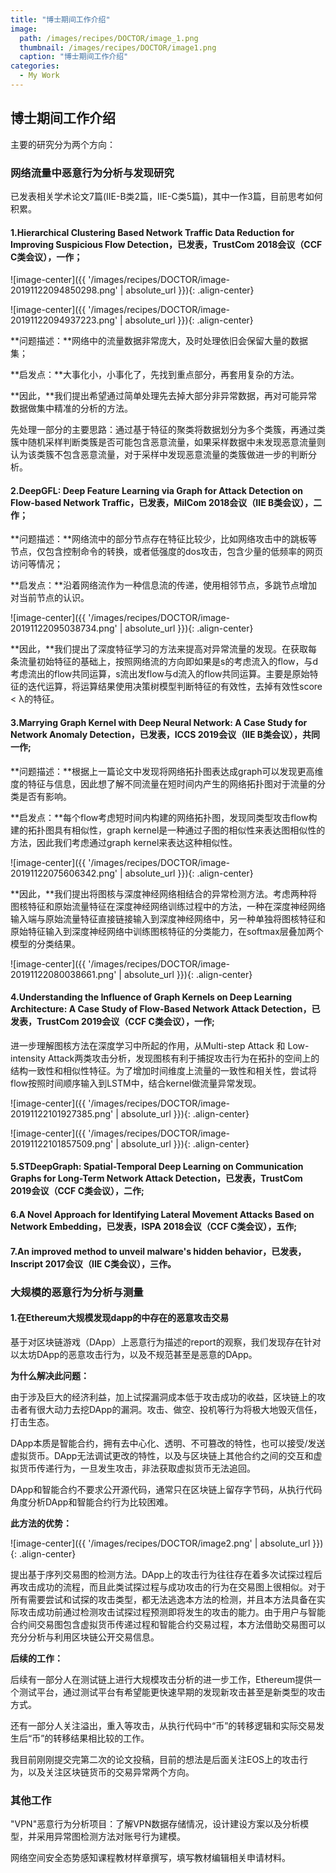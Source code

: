 ```yaml
---
title: "博士期间工作介绍"
image: 
  path: /images/recipes/DOCTOR/image_1.png
  thumbnail: /images/recipes/DOCTOR/image1.png
  caption: "博士期间工作介绍"
categories:
  - My Work
---
```


## 博士期间工作介绍

主要的研究分为两个方向：

### 网络流量中恶意行为分析与发现研究

已发表相关学术论文7篇(IIE-B类2篇，IIE-C类5篇)，其中一作3篇，目前思考如何积累。

#### 1.Hierarchical Clustering Based Network Traffic Data Reduction for Improving Suspicious Flow Detection，已发表，TrustCom 2018会议（CCF C类会议），一作；

![image-center]({{ '/images/recipes/DOCTOR/image-20191122094850298.png' | absolute_url }}){: .align-center}

![image-center]({{ '/images/recipes/DOCTOR/image-20191122094937223.png' | absolute_url }}){: .align-center}


**问题描述：**网络中的流量数据非常庞大，及时处理依旧会保留大量的数据集；

**启发点：**大事化小，小事化了，先找到重点部分，再套用复杂的方法。

**因此，**我们提出希望通过简单处理先去掉大部分非异常数据，再对可能异常数据做集中精准的分析的方法。

先处理一部分的主要思路：通过基于特征的聚类将数据划分为多个类簇，再通过类簇中随机采样判断类簇是否可能包含恶意流量，如果采样数据中未发现恶意流量则认为该类簇不包含恶意流量，对于采样中发现恶意流量的类簇做进一步的判断分析。

#### 2.DeepGFL: Deep Feature Learning via Graph for Attack Detection on Flow-based Network Traffic，已发表，MilCom 2018会议（IIE B类会议），二作；

**问题描述：**网络流中的部分节点存在特征比较少，比如网络攻击中的跳板等节点，仅包含控制命令的转换，或者低强度的dos攻击，包含少量的低频率的网页访问等情况；

**启发点：**沿着网络流作为一种信息流的传递，使用相邻节点，多跳节点增加对当前节点的认识。

![image-center]({{ '/images/recipes/DOCTOR/image-20191122095038734.png' | absolute_url }}){: .align-center}


**因此，**我们提出了深度特征学习的方法来提高对异常流量的发现。在获取每条流量初始特征的基础上，按照网络流的方向即如果是s的考虑流入的flow，与d考虑流出的flow共同运算，s流出发flow与d流入的flow共同运算。主要是原始特征的迭代运算，将运算结果使用决策树模型判断特征的有效性，去掉有效性score < λ的特征。

#### 3.Marrying Graph Kernel with Deep Neural Network: A Case Study for Network Anomaly Detection，已发表，ICCS 2019会议（IIE B类会议），共同一作;

**问题描述：**根据上一篇论文中发现将网络拓扑图表达成graph可以发现更高维度的特征与信息，因此想了解不同流量在短时间内产生的网络拓扑图对于流量的分类是否有影响。

**启发点：**每个flow考虑短时间内构建的网络拓扑图，发现同类型攻击flow构建的拓扑图具有相似性，graph kernel是一种通过子图的相似性来表达图相似性的方法，因此我们考虑通过graph kernel来表达这种相似性。


![image-center]({{ '/images/recipes/DOCTOR/image-20191122075606342.png' | absolute_url }}){: .align-center}

**因此，**我们提出将图核与深度神经网络相结合的异常检测方法。考虑两种将图核特征和原始流量特征在深度神经网络训练过程中的方法，一种在深度神经网络输入端与原始流量特征直接链接输入到深度神经网络中，另一种单独将图核特征和原始特征输入到深度神经网络中训练图核特征的分类能力，在softmax层叠加两个模型的分类结果。

![image-center]({{ '/images/recipes/DOCTOR/image-20191122080038661.png' | absolute_url }}){: .align-center}

#### 4.Understanding the Influence of Graph Kernels on Deep Learning Architecture: A Case Study of Flow-Based Network Attack Detection，已发表，TrustCom 2019会议（CCF C类会议），一作;

进一步理解图核方法在深度学习中所起的作用，从Multi-step Attack 和 Low-intensity Attack两类攻击分析，发现图核有利于捕捉攻击行为在拓扑的空间上的结构一致性和相似性特征。为了增加时间维度上流量的一致性和相关性，尝试将flow按照时间顺序输入到LSTM中，结合kernel做流量异常发现。

![image-center]({{ '/images/recipes/DOCTOR/image-20191122101927385.png' | absolute_url }}){: .align-center}

![image-center]({{ '/images/recipes/DOCTOR/image-20191122101857509.png' | absolute_url }}){: .align-center}

#### 5.STDeepGraph: Spatial-Temporal Deep Learning on Communication Graphs for Long-Term Network Attack Detection，已发表，TrustCom 2019会议（CCF C类会议），二作;

#### 6.A Novel Approach for Identifying Lateral Movement Attacks Based on Network Embedding，已发表，ISPA 2018会议（CCF C类会议），五作;

#### 7.An improved method to unveil malware's hidden behavior，已发表，Inscript 2017会议（IIE C类会议），三作。

### 大规模的恶意行为分析与测量

#### 1.在Ethereum大规模发现dapp的中存在的恶意攻击交易

基于对区块链游戏（DApp）上恶意行为描述的report的观察，我们发现存在针对以太坊DApp的恶意攻击行为，以及不规范甚至是恶意的DApp。

**为什么解决此问题：**

由于涉及巨大的经济利益，加上试探漏洞成本低于攻击成功的收益，区块链上的攻击者有很大动力去挖DApp的漏洞。攻击、做空、投机等行为将极大地毁灭信任，打击生态。

DApp本质是智能合约，拥有去中心化、透明、不可篡改的特性，也可以接受/发送虚拟货币。DApp无法调试更改的特性，以及与区块链上其他合约之间的交互和虚拟货币传递行为，一旦发生攻击，非法获取虚拟货币无法追回。

DApp和智能合约不要求公开源代码，通常只在区块链上留存字节码，从执行代码角度分析DApp和智能合约行为比较困难。

**此方法的优势：**

![image-center]({{ '/images/recipes/DOCTOR/image2.png' | absolute_url }}){: .align-center}

提出基于序列交易图的检测方法。DApp上的攻击行为往往存在着多次试探过程后再攻击成功的流程，而且此类试探过程与成功攻击的行为在交易图上很相似。对于所有需要尝试和试探的攻击类型，都无法逃逸本方法的检测，并且本方法具备在实际攻击成功前通过检测攻击试探过程预测即将发生的攻击的能力。由于用户与智能合约间交易图包含虚拟货币传递过程和智能合约交易过程，本方法借助交易图可以充分分析与利用区块链公开交易信息。

**后续的工作：**

后续有一部分人在测试链上进行大规模攻击分析的进一步工作，Ethereum提供一个测试平台，通过测试平台有希望能更快速早期的发现新攻击甚至是新类型的攻击方式。

还有一部分人关注溢出，重入等攻击，从执行代码中“币”的转移逻辑和实际交易发生后“币”的转移结果相比较的工作。

我目前刚刚提交完第二次的论文投稿，目前的想法是后面关注EOS上的攻击行为，以及关注区块链货币的交易异常两个方向。

### 其他工作

"VPN"恶意行为分析项目：了解VPN数据存储情况，设计建设方案以及分析模型，并采用异常图检测方法对账号行为建模。

网络空间安全态势感知课程教材样章撰写，填写教材编辑相关申请材料。 